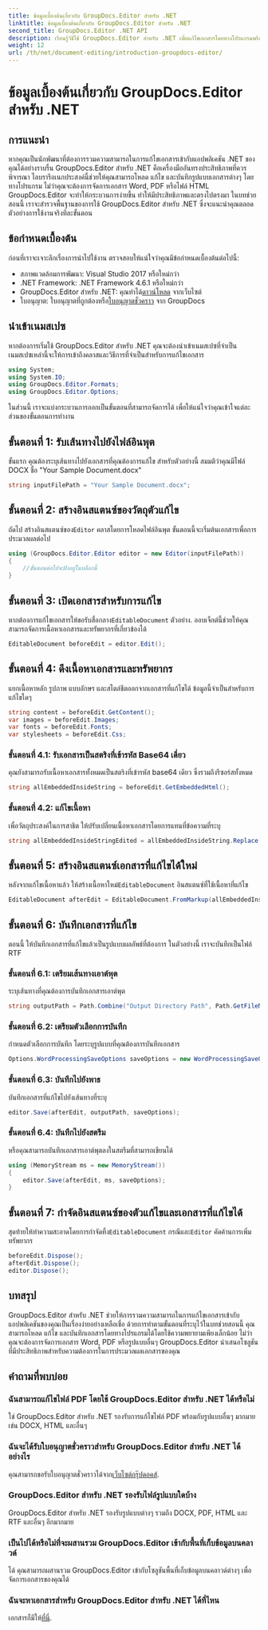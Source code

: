 ```yaml
---
title: ข้อมูลเบื้องต้นเกี่ยวกับ GroupDocs.Editor สำหรับ .NET
linktitle: ข้อมูลเบื้องต้นเกี่ยวกับ GroupDocs.Editor สำหรับ .NET
second_title: GroupDocs.Editor .NET API
description: เรียนรู้วิธีใช้ GroupDocs.Editor สำหรับ .NET เพื่อแก้ไขเอกสารโดยทางโปรแกรมพร้อมคำแนะนำทีละขั้นตอนโดยละเอียดนี้
weight: 12
url: /th/net/document-editing/introduction-groupdocs-editor/
---
```


# ข้อมูลเบื้องต้นเกี่ยวกับ GroupDocs.Editor สำหรับ .NET

## การแนะนำ 
หากคุณเป็นนักพัฒนาที่ต้องการรวมความสามารถในการแก้ไขเอกสารเข้ากับแอปพลิเคชัน .NET ของคุณได้อย่างราบรื่น GroupDocs.Editor สำหรับ .NET คือเครื่องมืออันทรงประสิทธิภาพที่ควรพิจารณา ไลบรารีอเนกประสงค์นี้ช่วยให้คุณสามารถโหลด แก้ไข และบันทึกรูปแบบเอกสารต่างๆ โดยทางโปรแกรม ไม่ว่าคุณจะต้องการจัดการเอกสาร Word, PDF หรือไฟล์ HTML GroupDocs.Editor จะทำให้กระบวนการง่ายขึ้น ทำให้มีประสิทธิภาพและตรงไปตรงมา ในบทช่วยสอนนี้ เราจะสำรวจพื้นฐานของการใช้ GroupDocs.Editor สำหรับ .NET ซึ่งจะแนะนำคุณตลอดตัวอย่างการใช้งานจริงทีละขั้นตอน
## ข้อกำหนดเบื้องต้น
ก่อนที่เราจะเจาะลึกเรื่องการนำไปใช้งาน ตรวจสอบให้แน่ใจว่าคุณมีข้อกำหนดเบื้องต้นต่อไปนี้:
- สภาพแวดล้อมการพัฒนา: Visual Studio 2017 หรือใหม่กว่า
- .NET Framework: .NET Framework 4.6.1 หรือใหม่กว่า
-  GroupDocs.Editor สำหรับ .NET: คุณทำได้[ดาวน์โหลด](https://releases.groupdocs.com/editor/net/) จากเว็บไซต์
-  ใบอนุญาต: ใบอนุญาตที่ถูกต้องหรือ[ใบอนุญาตชั่วคราว](https://purchase.groupdocs.com/temporary-license/) จาก GroupDocs
## นำเข้าเนมสเปซ
หากต้องการเริ่มใช้ GroupDocs.Editor สำหรับ .NET คุณจะต้องนำเข้าเนมสเปซที่จำเป็น เนมสเปซเหล่านี้จะให้การเข้าถึงคลาสและวิธีการที่จำเป็นสำหรับการแก้ไขเอกสาร
```csharp
using System;
using System.IO;
using GroupDocs.Editor.Formats;
using GroupDocs.Editor.Options;
```

ในส่วนนี้ เราจะแบ่งกระบวนการออกเป็นขั้นตอนที่สามารถจัดการได้ เพื่อให้แน่ใจว่าคุณเข้าใจแต่ละส่วนของขั้นตอนการทำงาน
## ขั้นตอนที่ 1: รับเส้นทางไปยังไฟล์อินพุต
ขั้นแรก คุณต้องระบุเส้นทางไปยังเอกสารที่คุณต้องการแก้ไข สำหรับตัวอย่างนี้ สมมติว่าคุณมีไฟล์ DOCX ชื่อ "Your Sample Document.docx"
```csharp
string inputFilePath = "Your Sample Document.docx";
```
## ขั้นตอนที่ 2: สร้างอินสแตนซ์ของวัตถุตัวแก้ไข
 ถัดไป สร้างอินสแตนซ์ของ`Editor` คลาสโดยการโหลดไฟล์อินพุต ขั้นตอนนี้จะเริ่มต้นเอกสารเพื่อการประมวลผลต่อไป
```csharp
using (GroupDocs.Editor.Editor editor = new Editor(inputFilePath))
{
    //ขั้นตอนต่อไปจะฝังอยู่ในบล็อกนี้
}
```
## ขั้นตอนที่ 3: เปิดเอกสารสำหรับการแก้ไข
 หากต้องการแก้ไขเอกสารให้ขอรับสื่อกลาง`EditableDocument` ตัวอย่าง. ออบเจ็กต์นี้ช่วยให้คุณสามารถจัดการเนื้อหาเอกสารและทรัพยากรที่เกี่ยวข้องได้
```csharp
EditableDocument beforeEdit = editor.Edit();
```
## ขั้นตอนที่ 4: ดึงเนื้อหาเอกสารและทรัพยากร
แยกเนื้อหาหลัก รูปภาพ แบบอักษร และสไตล์ชีตออกจากเอกสารที่แก้ไขได้ ข้อมูลนี้จำเป็นสำหรับการแก้ไขใดๆ
```csharp
string content = beforeEdit.GetContent();
var images = beforeEdit.Images;
var fonts = beforeEdit.Fonts;
var stylesheets = beforeEdit.Css;
```
### ขั้นตอนที่ 4.1: รับเอกสารเป็นสตริงที่เข้ารหัส Base64 เดี่ยว
คุณยังสามารถรับเนื้อหาเอกสารทั้งหมดเป็นสตริงที่เข้ารหัส base64 เดียว ซึ่งรวมถึงรีซอร์สทั้งหมด
```csharp
string allEmbeddedInsideString = beforeEdit.GetEmbeddedHtml();
```
### ขั้นตอนที่ 4.2: แก้ไขเนื้อหา
เพื่อวัตถุประสงค์ในการสาธิต ให้ปรับเปลี่ยนเนื้อหาเอกสารโดยการแทนที่ข้อความที่ระบุ
```csharp
string allEmbeddedInsideStringEdited = allEmbeddedInsideString.Replace("Subtitle", "Edited subtitle");
```
## ขั้นตอนที่ 5: สร้างอินสแตนซ์เอกสารที่แก้ไขได้ใหม่
 หลังจากแก้ไขเนื้อหาแล้ว ให้สร้างเนื้อหาใหม่`EditableDocument` อินสแตนซ์ที่ใช้เนื้อหาที่แก้ไข
```csharp
EditableDocument afterEdit = EditableDocument.FromMarkup(allEmbeddedInsideStringEdited, null);
```
## ขั้นตอนที่ 6: บันทึกเอกสารที่แก้ไข
ตอนนี้ ให้บันทึกเอกสารที่แก้ไขแล้วเป็นรูปแบบผลลัพธ์ที่ต้องการ ในตัวอย่างนี้ เราจะบันทึกเป็นไฟล์ RTF
### ขั้นตอนที่ 6.1: เตรียมเส้นทางเอาต์พุต
ระบุเส้นทางที่คุณต้องการบันทึกเอกสารเอาต์พุต
```csharp
string outputPath = Path.Combine("Output Directory Path", Path.GetFileNameWithoutExtension(inputFilePath) + ".rtf");
```
### ขั้นตอนที่ 6.2: เตรียมตัวเลือกการบันทึก
กำหนดตัวเลือกการบันทึก โดยระบุรูปแบบที่คุณต้องการบันทึกเอกสาร
```csharp
Options.WordProcessingSaveOptions saveOptions = new WordProcessingSaveOptions(WordProcessingFormats.Rtf);
```
### ขั้นตอนที่ 6.3: บันทึกไปยังพาธ
บันทึกเอกสารที่แก้ไขไปยังเส้นทางที่ระบุ
```csharp
editor.Save(afterEdit, outputPath, saveOptions);
```
### ขั้นตอนที่ 6.4: บันทึกไปยังสตรีม
หรือคุณสามารถบันทึกเอกสารเอาต์พุตลงในสตรีมที่สามารถเขียนได้
```csharp
using (MemoryStream ms = new MemoryStream())
{
    editor.Save(afterEdit, ms, saveOptions);
}
```
## ขั้นตอนที่ 7: กำจัดอินสแตนซ์ของตัวแก้ไขและเอกสารที่แก้ไขได้
 สุดท้ายให้ทำความสะอาดโดยการกำจัดทิ้ง`EditableDocument` กรณีและ`Editor` คัดค้านการเพิ่มทรัพยากร
```csharp
beforeEdit.Dispose();
afterEdit.Dispose();
editor.Dispose();
```

## บทสรุป
GroupDocs.Editor สำหรับ .NET ช่วยให้การรวมความสามารถในการแก้ไขเอกสารเข้ากับแอปพลิเคชันของคุณเป็นเรื่องง่ายอย่างเหลือเชื่อ ด้วยการทำตามขั้นตอนที่ระบุไว้ในบทช่วยสอนนี้ คุณสามารถโหลด แก้ไข และบันทึกเอกสารโดยทางโปรแกรมได้โดยใช้ความพยายามเพียงเล็กน้อย ไม่ว่าคุณจะต้องการจัดการเอกสาร Word, PDF หรือรูปแบบอื่นๆ GroupDocs.Editor นำเสนอโซลูชันที่มีประสิทธิภาพสำหรับความต้องการในการประมวลผลเอกสารของคุณ
## คำถามที่พบบ่อย
### ฉันสามารถแก้ไขไฟล์ PDF โดยใช้ GroupDocs.Editor สำหรับ .NET ได้หรือไม่
ใช่ GroupDocs.Editor สำหรับ .NET รองรับการแก้ไขไฟล์ PDF พร้อมกับรูปแบบอื่นๆ มากมาย เช่น DOCX, HTML และอื่นๆ
### ฉันจะได้รับใบอนุญาตชั่วคราวสำหรับ GroupDocs.Editor สำหรับ .NET ได้อย่างไร
 คุณสามารถขอรับใบอนุญาตชั่วคราวได้จาก[เว็บไซต์กรุ๊ปดอคส์](https://purchase.groupdocs.com/temporary-license/).
### GroupDocs.Editor สำหรับ .NET รองรับไฟล์รูปแบบใดบ้าง
GroupDocs.Editor สำหรับ .NET รองรับรูปแบบต่างๆ รวมถึง DOCX, PDF, HTML และ RTF และอื่นๆ อีกมากมาย
### เป็นไปได้หรือไม่ที่จะผสานรวม GroupDocs.Editor เข้ากับพื้นที่เก็บข้อมูลบนคลาวด์
ได้ คุณสามารถผสานรวม GroupDocs.Editor เข้ากับโซลูชันพื้นที่เก็บข้อมูลบนคลาวด์ต่างๆ เพื่อจัดการเอกสารของคุณได้
### ฉันจะหาเอกสารสำหรับ GroupDocs.Editor สำหรับ .NET ได้ที่ไหน
เอกสารก็มีให้[ที่นี่](https://tutorials.groupdocs.com/editor/net/).